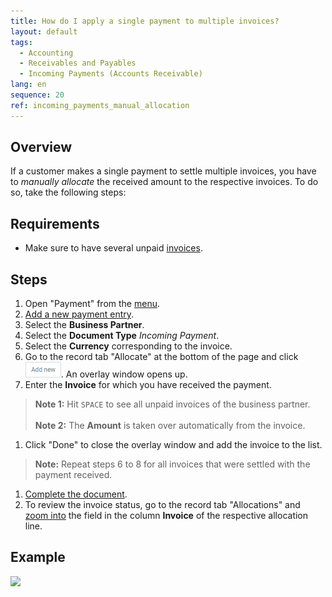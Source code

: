 ```yaml
---
title: How do I apply a single payment to multiple invoices?
layout: default
tags:
  - Accounting
  - Receivables and Payables
  - Incoming Payments (Accounts Receivable)
lang: en
sequence: 20
ref: incoming_payments_manual_allocation
---
```


## Overview
If a customer makes a single payment to settle multiple invoices, you have to *manually allocate* the received amount to the respective invoices. To do so, take the following steps:

## Requirements
- Make sure to have several unpaid [invoices](Invoice_SalesOrder).

## Steps
1. Open "Payment" from the [menu](Menu).
1. [Add a new payment entry](New_Record_Window).
1. Select the **Business Partner**.
1. Select the **Document Type** *Incoming Payment*.
1. Select the **Currency** corresponding to the invoice.
1. Go to the record tab "Allocate" at the bottom of the page and click ![](assets/Add_New_Button.png). An overlay window opens up.
1. Enter the **Invoice** for which you have received the payment.
 >**Note 1:** Hit `SPACE` to see all unpaid invoices of the business partner.<br><br>
 >**Note 2:** The **Amount** is taken over automatically from the invoice.

1. Click "Done" to close the overlay window and add the invoice to the list.
 >**Note:** Repeat steps 6 to 8 for all invoices that were settled with the payment received.

1. [Complete the document](DocumentProcessingComplete).
1. To review the invoice status, go to the record tab "Allocations" and [zoom into](Zoom_into_table_field) the field in the column **Invoice** of the respective allocation line.

## Example
![](assets/Incoming_payments_manual_allocation.gif)

